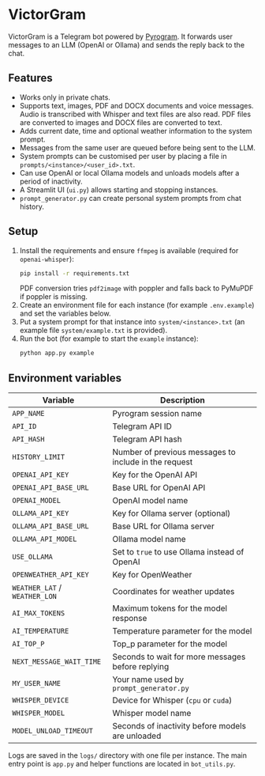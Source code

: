 # VictorGram

VictorGram is a Telegram bot powered by [Pyrogram](https://docs.pyrogram.org/).  It forwards user messages to an LLM (OpenAI or Ollama) and sends the reply back to the chat.

## Features

* Works only in private chats.
* Supports text, images, PDF and DOCX documents and voice messages. Audio is transcribed with Whisper and text files are also read. PDF files are converted to images and DOCX files are converted to text.
* Adds current date, time and optional weather information to the system prompt.
* Messages from the same user are queued before being sent to the LLM.
* System prompts can be customised per user by placing a file in `prompts/<instance>/<user_id>.txt`.
* Can use OpenAI or local Ollama models and unloads models after a period of inactivity.
* A Streamlit UI (`ui.py`) allows starting and stopping instances.
* `prompt_generator.py` can create personal system prompts from chat history.

## Setup

1. Install the requirements and ensure `ffmpeg` is available (required for `openai-whisper`):
   ```bash
   pip install -r requirements.txt
   ```
   PDF conversion tries `pdf2image` with poppler and falls back to PyMuPDF if poppler is missing.
2. Create an environment file for each instance (for example `.env.example`) and set the variables below.
3. Put a system prompt for that instance into `system/<instance>.txt` (an example file `system/example.txt` is provided).
4. Run the bot (for example to start the `example` instance):
   ```bash
   python app.py example
   ```

## Environment variables

| Variable | Description                                           |
| --- |-------------------------------------------------------|
| `APP_NAME` | Pyrogram session name                                 |
| `API_ID` | Telegram API ID                                       |
| `API_HASH` | Telegram API hash                                     |
| `HISTORY_LIMIT` | Number of previous messages to include in the request |
| `OPENAI_API_KEY` | Key for the OpenAI API                                |
| `OPENAI_API_BASE_URL` | Base URL for OpenAI API                               |
| `OPENAI_MODEL` | OpenAI model name                                     |
| `OLLAMA_API_KEY` | Key for Ollama server (optional)                      |
| `OLLAMA_API_BASE_URL` | Base URL for Ollama server                            |
| `OLLAMA_API_MODEL` | Ollama model name                                     |
| `USE_OLLAMA` | Set to `true` to use Ollama instead of OpenAI         |
| `OPENWEATHER_API_KEY` | Key for OpenWeather                                   |
| `WEATHER_LAT` / `WEATHER_LON` | Coordinates for weather updates                       |
| `AI_MAX_TOKENS` | Maximum tokens for the model response                 |
| `AI_TEMPERATURE` | Temperature parameter for the model                   |
| `AI_TOP_P` | Top_p parameter for the model                         |
| `NEXT_MESSAGE_WAIT_TIME` | Seconds to wait for more messages before replying     |
| `MY_USER_NAME` | Your name used by `prompt_generator.py`               |
| `WHISPER_DEVICE` | Device for Whisper (`cpu` or `cuda`)                  |
| `WHISPER_MODEL` | Whisper model name                                    |
| `MODEL_UNLOAD_TIMEOUT` | Seconds of inactivity before models are unloaded      |

Logs are saved in the `logs/` directory with one file per instance.  The main entry point is `app.py` and helper functions are located in `bot_utils.py`.
